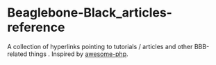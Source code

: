 # Beaglebone-Black_articles-reference
A collection of hyperlinks pointing to tutorials / articles and other BBB-related things . Inspired by [awesome-php](https://github.com/ziadoz/awesome-php).
